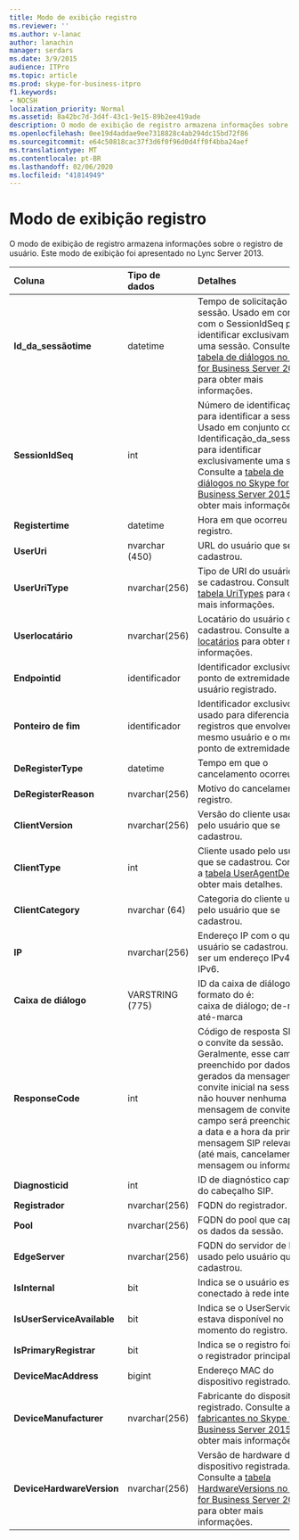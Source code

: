 ```yaml
---
title: Modo de exibição registro
ms.reviewer: ''
ms.author: v-lanac
author: lanachin
manager: serdars
ms.date: 3/9/2015
audience: ITPro
ms.topic: article
ms.prod: skype-for-business-itpro
f1.keywords:
- NOCSH
localization_priority: Normal
ms.assetid: 8a42bc7d-3d4f-43c1-9e15-89b2ee419ade
description: O modo de exibição de registro armazena informações sobre o registro de usuário. Este modo de exibição foi apresentado no Lync Server 2013.
ms.openlocfilehash: 0ee19d4addae9ee7318828c4ab294dc15bd72f86
ms.sourcegitcommit: e64c50818cac37f3d6f0f96d0d4ff0f4bba24aef
ms.translationtype: MT
ms.contentlocale: pt-BR
ms.lasthandoff: 02/06/2020
ms.locfileid: "41814949"
---
```

# <a name="registration-view"></a>Modo de exibição registro
 
O modo de exibição de registro armazena informações sobre o registro de usuário. Este modo de exibição foi apresentado no Lync Server 2013.
  
|**Coluna**|**Tipo de dados**|**Detalhes**|
|:-----|:-----|:-----|
|**Id_da_sessãotime** <br/> |datetime  <br/> |Tempo de solicitação de sessão. Usado em conjunto com o SessionIdSeq para identificar exclusivamente uma sessão. Consulte a [tabela de diálogos no Skype for Business Server 2015](dialogs.md) para obter mais informações. <br/> |
|**SessionIdSeq** <br/> |int  <br/> |Número de identificação para identificar a sessão. Usado em conjunto com a Identificação_da_sessãotime para identificar exclusivamente uma sessão. Consulte a [tabela de diálogos no Skype for Business Server 2015](dialogs.md) para obter mais informações. <br/> |
|**Registertime** <br/> |datetime  <br/> |Hora em que ocorreu o registro.  <br/> |
|**UserUri** <br/> |nvarchar (450)  <br/> |URL do usuário que se cadastrou.  <br/> |
|**UserUriType** <br/> |nvarchar(256)  <br/> |Tipo de URI do usuário que se cadastrou. Consulte a [tabela UriTypes](uritypes.md) para obter mais informações. <br/> |
|**Userlocatário** <br/> |nvarchar(256)  <br/> |Locatário do usuário que se cadastrou. Consulte a [tabela locatários](tenants.md) para obter mais informações. <br/> |
|**Endpointid** <br/> |identificador  <br/> |Identificador exclusivo do ponto de extremidade do usuário registrado.  <br/> |
|**Ponteiro de fim** <br/> |identificador  <br/> |Identificador exclusivo usado para diferenciar os registros que envolvem o mesmo usuário e o mesmo ponto de extremidade.  <br/> |
|**DeRegisterType** <br/> |datetime  <br/> |Tempo em que o cancelamento ocorreu.  <br/> |
|**DeRegisterReason** <br/> |nvarchar(256)  <br/> |Motivo do cancelamento de registro.  <br/> |
|**ClientVersion** <br/> |nvarchar(256)  <br/> |Versão do cliente usada pelo usuário que se cadastrou.  <br/> |
|**ClientType** <br/> |int  <br/> |Cliente usado pelo usuário que se cadastrou. Consulte a [tabela UserAgentDef](useragentdef.md) para obter mais detalhes. <br/> |
|**ClientCategory** <br/> |nvarchar (64)  <br/> |Categoria do cliente usada pelo usuário que se cadastrou.  <br/> |
|**IP** <br/> |nvarchar(256)  <br/> |Endereço IP com o qual o usuário se cadastrou. Pode ser um endereço IPv4 ou IPv6.  <br/> |
|**Caixa de diálogo** <br/> |VARSTRING (775)  <br/> |ID da caixa de diálogo SIP. O formato do é:  <br/> caixa de diálogo; de-marca; até-marca  <br/> |
|**ResponseCode** <br/> |int  <br/> |Código de resposta SIP para o convite da sessão. Geralmente, esse campo é preenchido por dados gerados da mensagem de convite inicial na sessão. Se não houver nenhuma mensagem de convite, o campo será preenchido com a data e a hora da primeira mensagem SIP relevante (até mais, cancelamento, mensagem ou informações).  <br/> |
|**Diagnosticid** <br/> |int  <br/> |ID de diagnóstico capturada do cabeçalho SIP.  <br/> |
|**Registrador** <br/> |nvarchar(256)  <br/> |FQDN do registrador.  <br/> |
|**Pool** <br/> |nvarchar(256)  <br/> |FQDN do pool que capturou os dados da sessão.  <br/> |
|**EdgeServer** <br/> |nvarchar(256)  <br/> |FQDN do servidor de borda usado pelo usuário que se cadastrou.  <br/> |
|**IsInternal** <br/> |bit  <br/> |Indica se o usuário está conectado à rede interna.  <br/> |
|**IsUserServiceAvailable** <br/> |bit  <br/> |Indica se o UserService estava disponível no momento do registro.  <br/> |
|**IsPrimaryRegistrar** <br/> |bit  <br/> |Indica se o registro foi com o registrador principal.  <br/> |
|**DeviceMacAddress** <br/> |bigint  <br/> |Endereço MAC do dispositivo registrado.  <br/> |
|**DeviceManufacturer** <br/> |nvarchar(256)  <br/> |Fabricante do dispositivo registrado. Consulte a [tabela fabricantes no Skype for Business Server 2015](manufacturers.md) para obter mais informações. <br/> |
|**DeviceHardwareVersion** <br/> |nvarchar(256)  <br/> |Versão de hardware do dispositivo registrada. Consulte a [tabela HardwareVersions no Skype for Business Server 2015](hardwareversions.md) para obter mais informações. <br/> |
   

